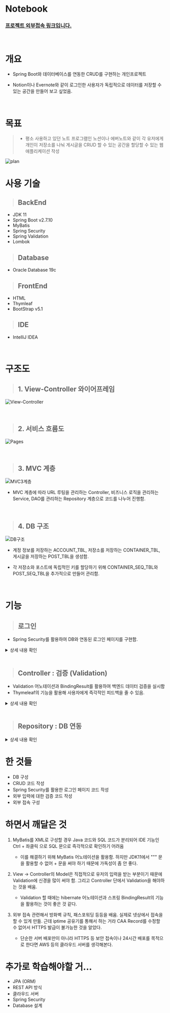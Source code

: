 # **Notebook**
### [프로젝트 외부접속 링크입니다.](http://faraway.iptime.org:131/login)

<br>

# 개요
- Spring Boot와 데이터베이스를 연동한 CRUD를 구현하는 개인프로젝트


- Notion이나 Evernote와 같이 로그인한 사용자가 독립적으로 데이터를 저장할 수 있는 공간을 만들어 보고 싶었음.

<br>

# 목표
>- 평소 사용하고 있던 노트 프로그램인 노션이나 에버노트와 같이 각 유저에게 개인이 저장소를 나눠 게시글을 CRUD 할 수 있는 공간을 할당할 수 있는 웹 애플리케이션 작성  

![plan](image/../images/willdo_export.png)

# 사용 기술
> ## BackEnd
- JDK 11
- Spring Boot v2.7.10
- MyBatis
- Spring Security
- Spring Validation
- Lombok

> ## Database
- Oracle Database 19c

> ## FrontEnd
- HTML
- Thymleaf
- BootStrap v5.1

> ## IDE
- IntelliJ IDEA

<br>

# 구조도

> ## 1. View-Controller 와이어프레임
![View-Controller](images/Wireframe_export.png)

<br>

> ## 2. 서비스 흐름도
![Pages](images/pages.png)

<br>

> ## 3. MVC 계층
![MVC3계층](images/MVC3.png)
- MVC 계층에 따라 URL 루팅을 관리하는 Controller, 비즈니스 로직을 관리하는 Service, DAO를 관리하는 Repository 계층으로 코드를 나누어 진행함.

<br>

> ## 4. DB 구조
![DB구조](images/tables.png)
- 계정 정보를 저장하는 ACCOUNT_TBL, 저장소를 저장하는 CONTAINER_TBL, 게시글을 저장하는 POST_TBL을 생성함.

- 각 저장소와 포스트에 독립적인 키를 할당하기 위해 CONTAINER_SEQ_TBL와 POST_SEQ_TBL을 추가적으로 만들어 관리함.

<br>

# 기능
> ## 로그인
- Spring Security를 활용하여 DB와 연동된 로그인 페이지를 구현함.

<details>
<summary>상세 내용 확인</summary>
<div markdown="1">

- SecurityFilterChain 을 활용하여 로그인과 로그아웃을 관리함.

```java
@Configuration
@EnableWebSecurity
public class SpringSecurityConfig {

    @Bean
    public SecurityFilterChain filterChain(HttpSecurity http) throws Exception{
        http.

            //...Builder Pattern

        return http.build();
    }

```
[SpringSecurityConfig.java](https://github.com/INGPlay/SpringMVC_Practice/blob/main/notebook/src/main/java/com/my/notebook/config/SpringSecurityConfig.java)

> ### BCryptPasswordEncoder()를 사용하여 Password를 Encoding 함.
```java
    @Bean
    PasswordEncoder passwordEncoder(){
        return new BCryptPasswordEncoder();
    }
}
```

[SpringSecurityConfig.java](https://github.com/INGPlay/SpringMVC_Practice/blob/main/notebook/src/main/java/com/my/notebook/config/SpringSecurityConfig.java)


- UserDetailsService를 구현하여 데이터베이스와 연동함.

```Java
@Component
public class CustomUserDetailService implements UserDetailsService {
   //...

    @Override
    public UserDetails loadUserByUsername(String username) throws UsernameNotFoundException {
        Optional<EncodedAccountDTO> accountOptional = accountService.selectEncodedPasswordByUsername(username);
        EncodedAccountDTO account = accountOptional.orElseThrow(
                ()-> new UsernameNotFoundException("없는 회원입니다.")
        );

        //...
    }
}
```
[CustomUserDetailService.java](https://github.com/INGPlay/SpringMVC_Practice/blob/main/notebook/src/main/java/com/my/notebook/config/CustomUserDetailService.java)

</div>
</details>

<br>

> ## Controller : 검증 (Validation)
- Validation 어노테이션과 BindingResult를 활용하여 백엔드 데이터 검증을 실시함
- Thymeleaf의 기능을 활용해 사용자에게 즉각적인 피드백을 줄 수 있음.
<details>
<summary>상세 내용 확인</summary>
<div markdown="1">

- 가입 검증을 위해 RegisterForm은 다음과 같이 어노테이션과 함께 정규표현식을 사용하였음
- 다른 검증에 대해서도 다음과 같이 적절한 검증 어노테이션을 사용함
- 또한 검증을 사용하는 DTO 모델 이름은 ~Form으로 통일함. 

``` java
@Getter
@Setter
public class RegisterForm {

    // ...

    /**'
     * @Range를 Pattern에서 정규표현식으로 빼고 길이 제한을 할 수도 있지만
     * 길이 에러 메시지와 패턴 메시지를 따로 주기 위해 다 붙임
     */
    @NotNull
    @Size(min = 4, max = 10)
    @Pattern(regexp = "^([a-z0-9]*)$")
    private String username;

    @NotNull
    @Size(min = 4, max = 20)
    @Pattern(regexp = "^([A-Za-z0-9!@#$%]*)$")
    private String password;

    @NotNull
    @Size(min = 4, max = 20)
    @Pattern(regexp = "^([A-Za-z0-9!@#$%]*)$")
    private String passwordCheck;
}
```
[RegisterForm.java](https://github.com/INGPlay/SpringMVC_Practice/blob/main/notebook/src/main/java/com/my/notebook/domain/account/RegisterForm.java)

- 어노테이션으로 할 수 없는 검증은 Controller 단에서 처리하였고, BindingResult를 통해 에러메시지를 추가함.

```java
@Slf4j
@Controller
@RequestMapping("/login")
public class AccountController {
   
   //...

    @PostMapping("/register")
    public String register(@Validated @ModelAttribute("registerForm") RegisterForm registerForm,
                           BindingResult bindingResult,
                           RedirectAttributes redirectAttributes){
        log.info("errors = {}", bindingResult);

        // Validation
        if (!registerForm.getPassword().equals(registerForm.getPasswordCheck())){
            bindingResult.reject("passwordCheck", null, "비밀번호 확인이 맞지 않습니다.");
            return "login/registerForm";
        }

        if (bindingResult.hasErrors()){
            return "login/registerForm";
        }

        // Service
        LoginDTO loginDTO = new LoginDTO(registerForm.getUsername(), registerForm.getPassword());
        String registerMessage = accountService.register(loginDTO);

        // Looting
        // 쿼리 스트링 추가
        redirectAttributes.addAttribute("registerMessage", registerMessage);

        if (registerMessage.equals("ok")){
            return "redirect:/login";
        } else {
            bindingResult.reject("serviceError", null, registerMessage);
            return "login/registerForm";
        }
    }
}
```
[AccountController.java](https://github.com/INGPlay/SpringMVC_Practice/blob/main/notebook/src/main/java/com/my/notebook/controller/AccountController.java)

- properties 파일을 사용하여 에러 메시지를 관리하여 수정이 용이하게 함.

```java
Size.registerForm.username=유저이름은 {2}자에서 {1}자 길이의 문자로 이루어져야 합니다.
Size.registerForm.password=비밀번호는 {2}자에서 {1}자 길이의 문자로 이루어져야 합니다.
Size.registerForm.passwordCheck=비밀번호 확인은 {2}자에서 {1}자 길이의 문자로 이루어져야 합니다.

...
```
[errorMessages.properties](https://github.com/INGPlay/SpringMVC_Practice/blob/main/notebook/src/main/resources/messages/errorMessages.properties)


- Thymleaf의 기능을 활용해 사용자의 입력에 대한 검증 메시지를 보여줄 수 있도록 함.

```html
...

            <form th:action method="post" th:object="${registerForm}">

                <div th:if="${#fields.hasGlobalErrors()}">
                    <p class="text-danger" th:each="e : ${#fields.globalErrors()}" th:text="${e}"></p>
                </div>

                <div class="mb-3">
                    <label for="username" class="form-label">Username</label>
                    <input type="text" class="form-control" id="username" name = "username" aria-describedby="username"
                           th:field="*{username}" th:errorclass="border-danger">

                    <div class="form-text" th:errors="*{username}" >아이디를 입력하세요</div>
                </div>

                ...

            </form>


...
```
[registerForm.html](https://github.com/INGPlay/SpringMVC_Practice/blob/main/notebook/src/main/resources/templates/login/registerForm.html)


</div>
</details>

<br>

> ## Repository : DB 연동
<details>
<summary>상세 내용 확인</summary>
<div markdown="1">

- @Mapper 어노테이션과 interface를 사용하여 MyBatis로 DB와 연동하였음.

```java
@Mapper
public interface ContainerMapper {
    @Insert("insert into CONTAINER_TBL (a_id, c_id, c_title)\n" +
            "VALUES (${accountId}, (select C_id_seq from CONTAINER_seq_tbl where a_id=${accountId}), #{containerTitle})")
    void insertContainer(CreateContainerDTO createContainerDTO);

    // ...

}

```

[ContainerMapper.java](https://github.com/INGPlay/SpringMVC_Practice/blob/main/notebook/src/main/java/com/my/notebook/mapper/ContainerMapper.java)


- 테스트를 위한 DDL 문 같은 경우는 XML로 따로 관리하였음.

```xml

<?xml version="1.0" encoding="UTF-8" ?>
<!DOCTYPE mapper PUBLIC "-//ibatis.apache.org//DTD Mapper 3.0//EN" "http://ibatis.apache.org/dtd/ibatis-3-mapper.dtd">
<mapper namespace="com.my.notebook.mapper.seq.AccountSeqMapper">

    <select id="getAccountIdSeqCurrval" resultType="_long">
        SELECT a_id_seq.currval FROM dual
    </select>

    <select id="createAccountIdSeq">
        CREATE SEQUENCE a_id_seq
            START WITH 1
            INCREMENT BY 1
            MINVALUE 1
            NOCYCLE
    </select>

    <select id="dropAccountIdSeq">
        BEGIN
            EXECUTE IMMEDIATE 'DROP SEQUENCE ' || 'a_id_seq';
        EXCEPTION
            WHEN OTHERS THEN
                IF SQLCODE != -2289 THEN
                    RAISE;
            END IF;
        END;
    </select>

</mapper>

```
[AccountSeqMapper.xml](https://github.com/INGPlay/SpringMVC_Practice/blob/main/notebook/src/main/resources/mapper/AccountSeqMapper.xml)

</div>
</details>

# 한 것들
- DB 구성
- CRUD 코드 작성
- Spring Security를 활용한 로그인 페이지 코드 작성
- 외부 입력에 대한 검증 코드 작성
- 외부 접속 구성

# 하면서 깨달은 것

1. MyBatis를 XML로 구성할 경우 Java 코드와 SQL 코드가 분리되어 IDE 기능인 Ctrl + 좌클릭 으로 SQL 문으로 즉각적으로 확인하기 어려움
   - 이를 해결하기 위해 MyBatis 어노테이션을 활용함. 하지만 JDK11에서 """ 문을 활용할 수 없어 + 문을 써야 하기 때문에 가독성이 좀 안 좋다.

2. View -> Controller의 Model은 직접적으로 유저의 입력을 받는 부분이기 때문에 Validation에 신경을 많이 써야 함. 그리고 Controller 단에서 Validation을 해야하는 것을 배움.
   - Validation 할 때에는 hibernate 어노테이션과 스프링 BindingResult의 기능을 활용하는 것이 좋은 것 같다.

3. 외부 접속 관련해서 방화벽 규칙, 패스포워딩 등등을 배움. 실제로 넷상에서 접속을 할 수 있게 만듦. 근데 iptime 공유기를 통해서 하는 거라 CAA Record를 수정할 수 없어서 HTTPS 발급이 불가능한 것을 알았다.
    - 단순한 서버 배포만이 아니라 HTTPS 등 보안 접속이나 24시간 배포를 목적으로 한다면 AWS 등의 클라우드 서버를 생각해본다.


# 추가로 학습해야할 거...
- JPA (ORM)
- REST API 방식
- 클라우드 서버
- Spring Security
- Database 설계